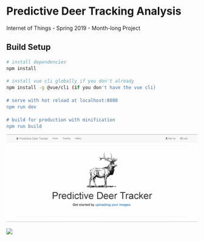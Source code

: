 # Predictive Deer Tracking Analysis

Internet of Things - Spring 2019 - Month-long Project

## Build Setup

``` bash
# install dependencies
npm install

# install vue cli globally if you don't already
npm install -g @vue/cli (if you don't have the vue cli)

# serve with hot reload at localhost:8080
npm run dev

# build for production with minification
npm run build
```

![](demonstration-gif.gif)

![](https://github.com/MMShep97/Predictive-Deer-Tracking/blob/master/IOT_Poster.png?raw=true)

